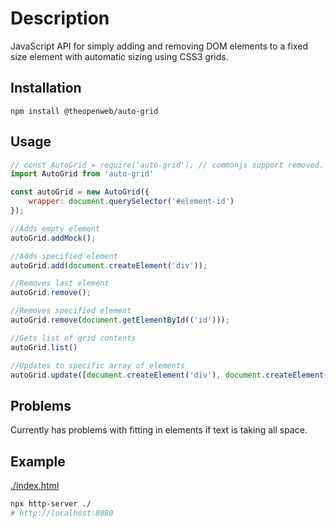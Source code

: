 # Description

JavaScript API for simply adding and removing DOM elements to a fixed size element with automatic sizing using CSS3 grids.

## Installation

`npm install @theopenweb/auto-grid`

## Usage

```javascript
// const AutoGrid = require('auto-grid'); // commonjs support removed. Use es6 imports.
import AutoGrid from 'auto-grid'

const autoGrid = new AutoGrid({
    wrapper: document.querySelector('#element-id')
});

//Adds empty element
autoGrid.addMock();

//Adds specified element
autoGrid.add(document.createElement('div'));

//Removes last element
autoGrid.remove();

//Removes specified element
autoGrid.remove(document.getElementById(('id')));

//Gets list of grid contents
autoGrid.list()

//Updates to specific array of elements
autoGrid.update([document.createElement('div'), document.createElement('div')])
```

## Problems

Currently has problems with fitting in elements if text is taking all space.

## Example

[./index.html](./index.html)

```bash
npx http-server ./
# http://localhost:8080
```
